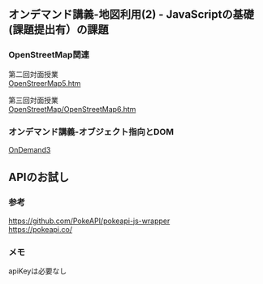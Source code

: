 ## オンデマンド講義-地図利用(2) - JavaScriptの基礎(課題提出有）の課題

### OpenStreetMap関連

第二回対面授業  
[OpenStreerMap5.htm](https://github.com/k8m-git/programinng-class/blob/master/OpenStreetMap/OpenStreerMap5.htm)

第三回対面授業  
[OpenStreetMap/OpenStreetMap6.htm](https://github.com/k8m-git/programinng-class/blob/master/OpenStreetMap/OpenStreetMap6.htm)

### オンデマンド講義-オブジェクト指向とDOM
[OnDemand3](https://github.com/k8m-git/programinng-class/tree/master/OnDemand3)

## APIのお試し

### 参考
https://github.com/PokeAPI/pokeapi-js-wrapper  
https://pokeapi.co/

### メモ
apiKeyは必要なし

